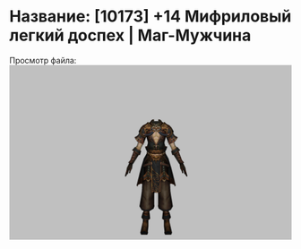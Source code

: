 # Название: [10173] +14 Мифриловый легкий доспех | Маг-Мужчина

Просмотр файла:
![p040021.png](p040021.png)
